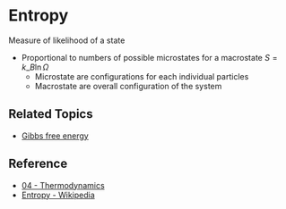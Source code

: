 # Entropy

Measure of likelihood of a state

* Proportional to numbers of possible microstates for a macrostate $S=k\_{B}\ln\Omega$
  * Microstate are configurations for each individual particles
  * Macrostate are overall configuration of the system

## Related Topics

* [Gibbs free energy](Gibbs%20free%20energy.md)

## Reference

* [04 - Thermodynamics](../../../../00%20-%20Summary/SCPY142%20-%20Physics%20for%20Medical%20Students/04%20-%20Thermodynamics.md)
* [Entropy - Wikipedia](https://en.wikipedia.org/wiki/Entropy)
